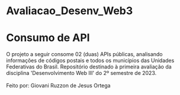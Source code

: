 # Avaliacao_Desenv_Web3
<h1>Consumo de API</h1>
O projeto a seguir consome 02 (duas) APIs públicas, analisando informações de códigos postais e todos os municípios das Unidades Federativas do Brasil.
Repositório destinado à primeira avaliação da disciplina 'Desenvolvimento Web III' do 2º semestre de 2023.
<br></br>
Feito por: Giovani Ruzzon de Jesus Ortega
